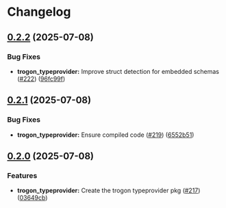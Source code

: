 # Changelog

## [0.2.2](https://github.com/straw-hat-team/beam-monorepo/compare/trogon_typeprovider@v0.2.1...trogon_typeprovider@v0.2.2) (2025-07-08)


### Bug Fixes

* **trogon_typeprovider:** Improve struct detection for embedded schemas ([#222](https://github.com/straw-hat-team/beam-monorepo/issues/222)) ([96fc99f](https://github.com/straw-hat-team/beam-monorepo/commit/96fc99fc0608e7a318f7d4318df764de25408b0e))

## [0.2.1](https://github.com/straw-hat-team/beam-monorepo/compare/trogon_typeprovider@v0.2.0...trogon_typeprovider@v0.2.1) (2025-07-08)


### Bug Fixes

* **trogon_typeprovider:** Ensure compiled code ([#219](https://github.com/straw-hat-team/beam-monorepo/issues/219)) ([6552b51](https://github.com/straw-hat-team/beam-monorepo/commit/6552b51b921f3175ac54692c047eb4a2f6c02bbf))

## [0.2.0](https://github.com/straw-hat-team/beam-monorepo/compare/trogon_typeprovider@v0.1.0...trogon_typeprovider@v0.2.0) (2025-07-08)


### Features

* **trogon_typeprovider:** Create the trogon typeprovider pkg ([#217](https://github.com/straw-hat-team/beam-monorepo/issues/217)) ([03649cb](https://github.com/straw-hat-team/beam-monorepo/commit/03649cb206638b578c98705c1e88cc4c6d0c6525))
